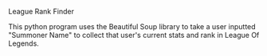 League Rank Finder

This python program uses the Beautiful Soup library to take a user inputted "Summoner Name" to collect that user's current stats and rank in League Of Legends.
